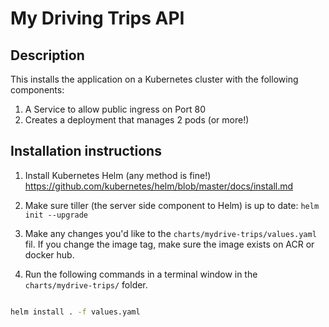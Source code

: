 # My Driving Trips API

## Description

This installs the application on a Kubernetes cluster with the following components:

1. A Service to allow public ingress on Port 80
2. Creates a deployment that manages 2 pods (or more!)

## Installation instructions

1. Install Kubernetes Helm (any method is fine!) https://github.com/kubernetes/helm/blob/master/docs/install.md

2. Make sure tiller (the server side component to Helm) is up to date:
```helm init --upgrade```

3. Make any changes you'd like to the `charts/mydrive-trips/values.yaml` fil. If you change the image tag, make sure the image exists on ACR or docker hub.

4. Run the following commands in a terminal window in the `charts/mydrive-trips/` folder.

```bash

helm install . -f values.yaml

```
